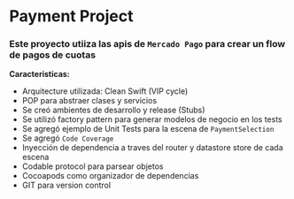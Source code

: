 # Payment Project 

### Este proyecto utiiza las apis de `Mercado Pago` para crear un flow de pagos de cuotas

**Caracteristicas:**

 * Arquitecture utilizada: Clean Swift (VIP cycle)
 * POP para abstraer clases y servicios
 * Se creó ambientes de desarrollo y release (Stubs)
 * Se utilizó factory pattern para generar modelos de negocio en los tests
 * Se agregó ejemplo de Unit Tests para la escena de `PaymentSelection`
 * Se agregó `Code Coverage`
 * Inyección de dependencia a traves del router y datastore store de cada escena
 * Codable protocol para parsear objetos
 * Cocoapods como organizador de dependencias
 * GIT para version control
